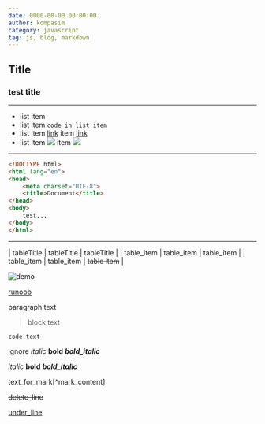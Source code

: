 ```yaml
---
date: 0000-00-00 00:00:00
author: kompasim
category: javascript
tag: js, blog, markdown
---
```


## Title

### test title

___

* list item
* list item `code in list item`
* list item [link](https://in.list/item.html) item [link](https://in.list/item.html)
* list item ![ ](https://www.runoob.com/empty.png) item ![ ](https://www.runoob.com/empty.png)

---

```html
<!DOCTYPE html>
<html lang="en">
<head>
    <meta charset="UTF-8">
    <title>Document</title>
</head>
<body>
    test...
</body>
</html>
```

***

| tableTitle | tableTitle | tableTitle |
| table_item | table_item | table_item |
| table_item | table_item | ~~table item~~ |

![demo](https://www.runoob.com/wp-content/themes/runoob/assets/img/runoob-logo.png)

[runoob](https://www.runoob.com/markdown/md-tutorial.html) 

paragraph text

> block text

`code text`

ignore *italic* **bold** ***bold_italic***

*italic* **bold** ***bold_italic***

text_for_mark[^mark_content]

~~delete_line~~

<u>under_line<u>

